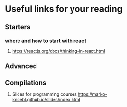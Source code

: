 # Useful links for your reading

## Starters

### where and how to start with react

1.  https://reactjs.org/docs/thinking-in-react.html

## Advanced

## Compilations

1. Slides for programming courses https://marko-knoebl.github.io/slides/index.html
